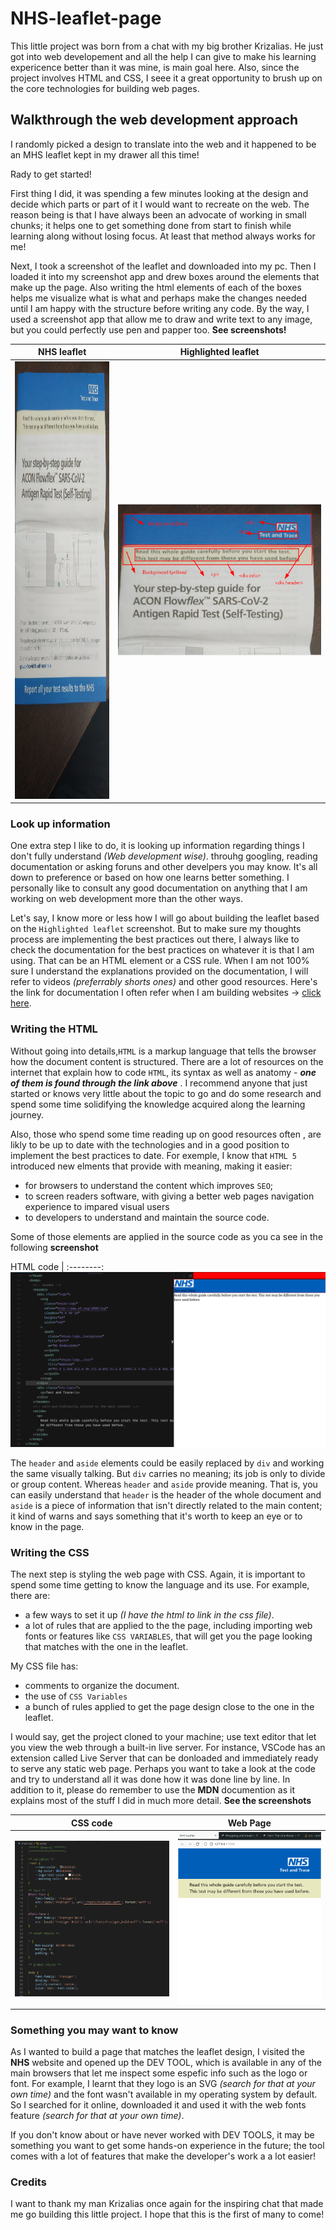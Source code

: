 # NHS-leaflet-page
This little project was born from a chat with my big brother Krizalias. He just got into web developement and all the help I can give to make his learning expericence better than it was mine, is main goal here. Also, since the project involves HTML and CSS, I seee it a great opportunity to brush up on the core technologies for building web pages.  

## Walkthrough the web development approach
I randomly picked a design to translate into the web and it happened to be an MHS leaflet kept in my drawer all this time!

Rady to get started!

First thing I did, it was spending a few minutes looking at the design and decide which parts or part of it I would want to recreate on the web. The reason being is that I have always been an advocate of working in small chunks; it helps one to get something done from start to finish while learning along without losing focus. At least that method always works for me! 

Next, I took a screenshot of the leaflet and downloaded into my pc. Then I loaded it into my screenshot app and drew boxes around the elements that make up the page. Also writing the html elements of each of the boxes helps me visualize what is what and perhaps make the changes needed until I am happy with the structure before writing any code. By the way, I used a screenshot app that allow me to draw and write text to any image, but you could perfectly use pen and papper too. **See screenshots!**

NHS leaflet | Highlighted leaflet
:-----------:|:-----------------:
<img src="./screenshots/leaflet.jpeg" height="700"/> | ![](./screenshots/leaflet-highligthing.png)

### Look up information
One extra step I like to do, it is looking up information regarding things I don't fully understand _*(Web development wise)*_. throuhg googling, reading documentation or asking foruns and other develpers you may know. It's all down to preference or based on how one learns better something. I personally like to consult any good documentation on anything that I am working on web development more than the other ways.

Let's say, I know more or less how I will go about building the leaflet based on the `Highlighted leaflet` screenshot. But to make sure my thoughts process are implementing the best practices out there, I always like to check the documentation for the best practices on whatever it is that I am using. That can be an HTML element or a CSS rule. When I am not 100% sure I understand the explanations provided on the documentation, I will refer to videos _*(preferrably shorts ones)*_ and other good resources. Here's the link for documentation I often refer when I am building websites -> [click here](https://developer.mozilla.org/en-US/docs/Learn).

### Writing the HTML
Without going into details,`HTML` is a markup language that tells the browser how the document content is structured. There are a lot of resources on the internet that explain how to code `HTML`, its syntax as well as anatomy - __*one of them is found through the link above*__ . I recommend anyone that just started or knows very little about the topic to go and do some research and spend some time solidifying the knowledge acquired along the learning journey. 

Also, those who spend some time reading up on good resources often , are likly to be up to date with the technologies and in a good position to implement the best practices to date. For exemple, I know that `HTML 5` introduced new elments that provide with meaning, making it easier:
- for browsers to understand the content which improves `SEO`; 
- to screen readers software, with giving a better web pages navigation experience to impared visual users
- to developers to understand and maintain the source code.

Some of those elements are applied in the source code as you ca see in the following **screenshot**

HTML code |
:--------:
![](./screenshots/html-code.png)

The `header` and `aside` elements could be easily replaced by `div` and working the same visually talking. But `div` carries no meaning; its job is only to divide or group content. Whereas `header` and `aside` provide meaning. That is, you can easily understand that `header` is the header of the whole document and `aside` is a piece of information that isn't directly related to the main content; it kind of warns and says something that it's worth to keep an eye or to know in the page.

### Writing the CSS
The next step is styling the web page with CSS. Again, it is important to spend some time getting to know the language and its use. For example, there are:
- a few ways to set it up _*(I have the html to link in the css file)*_. 
- a lot of rules that are applied to the the page, including importing web fonts or features like `CSS VARIABLES`, that will get you the page looking that matches with the one in the leaflet. 

My CSS file has:
- comments to organize the document.
- the use of `CSS Variables`
- a bunch of rules applied to get the page design close to the one in the leaflet. 

I would say, get the project cloned to your machine; use text editor that let you view the web through a built-in live server. For instance, VSCode has an extension called Live Server that can be donloaded and immediately ready to serve any static web page. Perhaps you want to take a look at the code and try to understand all it was done how it was done line by line. In addition to it, please do remember to use the **MDN** documention as it explains most of the stuff I did in much more detail. **See the screenshots**

CSS code | Web Page
:--------:|:------:
![](./screenshots/css-code.png) | ![](./screenshots/web-page.png)

### Something you may want to know
As I wanted to build a page that matches the leaflet design, I visited the **NHS** website and opened up the DEV TOOL, which is available in any of the main browsers that let me inspect some espefic info such as the logo or font. For example, I learnt that they logo is an SVG _*(search for that at your own time)*_ and the font wasn't available in my operating system by default. So I searched for it online, downloaded it and used it with the web fonts feature  _*(search for that at your own time)*_.

If you don't know about or have never worked with DEV TOOLS, it may be something you want to get some hands-on experience in the future; the tool comes with a lot of features that make the developer's work a a lot easier! 

### Credits
I want to thank my man Krizalias once again for the inspiring chat that made me go building this little project. I hope that this is the first of many to come!

